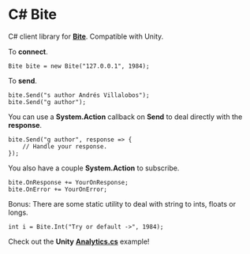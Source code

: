 # C# Bite

C# client library for [**Bite**](https://github.com/alvivar/bite). Compatible
with Unity.

To **connect**.

    Bite bite = new Bite("127.0.0.1", 1984);

To **send**.

    bite.Send("s author Andrés Villalobos");
    bite.Send("g author");

You can use a **System.Action<string>** callback on **Send** to deal directly
with the **response**.

    bite.Send("g author", response => {
        // Handle your response.
    });

You also have a couple **System.Action<string>** to subscribe.

    bite.OnResponse += YourOnResponse;
    bite.OnError += YourOnError;

Bonus: There are some static utility to deal with string to ints, floats or
longs.

    int i = Bite.Int("Try or default ->", 1984);

Check out the **Unity**
[**Analytics.cs**](https://github.com/alvivar/bite/blob/master/.csharp/Analytics.cs)
example!
